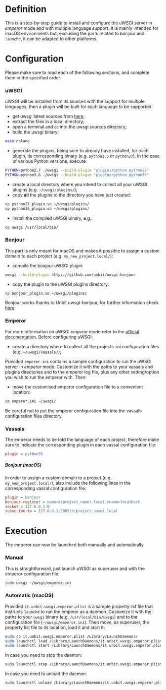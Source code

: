 # Definition

This is a step-by-step guide to install and configure the uWSGI server in _emperor_ mode and with multiple language support. It is mainly intended for macOS environments but, excluding the parts related to bonjour and `launchd`, it can be adapted to other platforms.

# Configuration

Please make sure to read each of the following sections, and complete them in the specified order.

### uWSGI

uWSGI will be installed from its sources with the support for multiple languages, then a plugin will be built for each language to be supported:
- get uwsgi latest sources from [here](http://uwsgi-docs.readthedocs.io/en/latest/Download.html);
- extract the files in a local directory;
- open a terminal and `cd` into the uwsgi sources directory;
- build the uwsgi binary:
```sh
make nolang
```

- generate the plugins, being sure to already have installed, for each plugin, its corresponding binary (e.g. `python3.5` or `python27`). In the case of various Python versions, execute:
```sh
PYTHON=python2.7 ./uwsgi --build-plugin "plugins/python python27"
PYTHON=python3.6 ./uwsgi --build-plugin "plugins/python python36"
```
- create a local directory where you intend to collect all your uWSGI plugins (e.g. `~/uwsgi/plugins/`);
- copy **all** the plugins to the directory you have just created:
```sh
cp python27_plugin.so ~/uwsgi/plugins/
cp python36_plugin.so ~/uwsgi/plugins/
```
- install the compiled uWSGI binary, e.g.:
```sh
cp uwsgi /usr/local/bin/
```

### Bonjour

This part is only meant for macOS and makes it possible to assign a custom domain to each project (e.g. `my_new_project.local/`):
- compile the bonjour uWSGI plugin:

```sh
uwsgi --build-plugin https://github.com/unbit/uwsgi-bonjour
```
- copy the plugin to the uWSGI plugins directory:

```sh
cp bonjour_plugin.so ~/uwsgi/plugins/
```
Bonjour works thanks to Unbit uwsgi-bonjour, for further information check [here](https://github.com/unbit/uwsgi-bonjour).

### Emperor

For more information on uWSGI _emperor_ mode refer to the [official documentation](http://uwsgi-docs.readthedocs.io/en/latest/Emperor.html). Before configuring uWSGI:
- create a directory where to collect all the projects .ini configuration files (e.g. `~/uwsgi/vassals/`);

Provided `emperor.ini` contains a sample configuration to run the uWSGI server in _emperor_ mode. Customize it with the paths to your vassals and plugins directories and to the emperor log file, plus any other setting/option you wish to run the emperor with. Then:
- move the customised emperor configuration file to a convenient location:

```sh
cp emperor.ini ~/uwsgi/
```
Be careful not to put the emperor configuration file into the vassals configuration files directory.

### Vassals

The emperor needs to be told the language of each project, therefore make sure to indicate the corresponding plugin in each vassal configuration file:

```INI
plugin = python35
```

##### Bonjour (macOS)

In order to assign a custom domain to a project (e.g. `my_new_project.local/`), also include the following lines in the corresponding vassal configuration file:

```INI
plugin = bonjour
bonjour-register = name=%(project_name).local,cname=localhost
socket = 127.0.0.1:0
subscribe-to = 127.0.0.1:5005:%(project_name).local
```

# Execution

The emperor can now be launched both manually and automatically.

### Manual

This is straightforward, just launch uWSGI as superuser and with the emperor configuration file:

```sh
sudo uwsgi ~/uwsgi/emperor.ini
```

### Automatic (macOS)

Provided `it.unbit.uwsgi.emperor.plist` is a sample property list file that instructs `launchd` to run the emperor as a daemon. Customize it with the paths to your `uwsgi` binary (e.g. `/usr/local/bin/uwsgi`) and to the configuration file (`~/uwsgi/emperor.ini`). Then move, as superuser, the property list file to its location, load it and start it:

```sh
sudo cp it.unbit.uwsgi.emperor.plist /Library/LaunchDaemons/
sudo launchctl load /Library/LaunchDaemons/it.unbit.uwsgi.emperor.plist
sudo launchctl start /Library/LaunchDaemons/it.unbit.uwsgi.emperor.plist
```

In case you need to stop the daemon:

```sh
sudo launchctl stop /Library/LaunchDaemons/it.unbit.uwsgi.emperor.plist
```

In case you need to unload the daemon:

```sh
sudo launchctl unload /Library/LaunchDaemons/it.unbit.uwsgi.emperor.plist
```